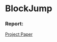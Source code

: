 # BlockJump


### Report:
[Project Paper](https://github.com/Zamiko/BlockJump/blob/main/BlockJump_Report.pdf) 